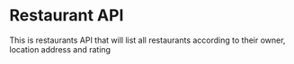 # Restaurant API
This is restaurants API that will list all restaurants according to their owner, location address and rating
